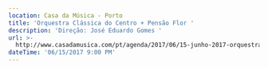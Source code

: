 ```yaml
---
location: Casa da Música - Porto
title: 'Orquestra Clássica do Centro + Pensão Flor '
description: 'Direção: José Eduardo Gomes '
url: >-
  http://www.casadamusica.com/pt/agenda/2017/06/15-junho-2017-orquestra-classica-do-centro/47600/?lang=pt#tab=0
dateTime: '06/15/2017 9:00 PM'
---
```



